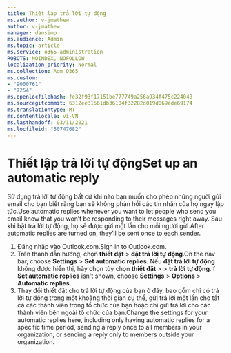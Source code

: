 ```yaml
---
title: Thiết lập trả lời tự động
ms.author: v-jmathew
author: v-jmathew
manager: dansimp
ms.audience: Admin
ms.topic: article
ms.service: o365-administration
ROBOTS: NOINDEX, NOFOLLOW
localization_priority: Normal
ms.collection: Adm_O365
ms.custom:
- "9000761"
- "7254"
ms.openlocfilehash: fe32f93f17151be777749a256a934f475c224048
ms.sourcegitcommit: 6312ee31561db36104f32282d019d069ede69174
ms.translationtype: MT
ms.contentlocale: vi-VN
ms.lasthandoff: 03/11/2021
ms.locfileid: "50747682"
---
```

# <a name="set-up-an-automatic-reply"></a><span data-ttu-id="faa45-102">Thiết lập trả lời tự động</span><span class="sxs-lookup"><span data-stu-id="faa45-102">Set up an automatic reply</span></span>

<span data-ttu-id="faa45-103">Sử dụng trả lời tự động bất cứ khi nào bạn muốn cho phép những người gửi email cho bạn biết rằng bạn sẽ không phản hồi các tin nhắn của họ ngay lập tức.</span><span class="sxs-lookup"><span data-stu-id="faa45-103">Use automatic replies whenever you want to let people who send you email know that you won’t be responding to their messages right away.</span></span> <span data-ttu-id="faa45-104">Sau khi bật trả lời tự động, họ sẽ được gửi một lần cho mỗi người gửi.</span><span class="sxs-lookup"><span data-stu-id="faa45-104">After automatic replies are turned on, they’ll be sent once to each sender.</span></span>

1. <span data-ttu-id="faa45-105">Đăng nhập vào Outlook.com.</span><span class="sxs-lookup"><span data-stu-id="faa45-105">Sign in to Outlook.com.</span></span>
2. <span data-ttu-id="faa45-106">Trên thanh dẫn hướng, chọn **thiết đặt**  >  **đặt trả lời tự động**.</span><span class="sxs-lookup"><span data-stu-id="faa45-106">On the nav bar, choose **Settings** > **Set automatic replies**.</span></span> <span data-ttu-id="faa45-107">Nếu **đặt trả lời tự động** không được hiển thị, hãy chọn tùy chọn **thiết đặt**  >    >  **trả lời tự động**.</span><span class="sxs-lookup"><span data-stu-id="faa45-107">If **Set automatic replies** isn't shown, choose **Settings** > **Options** > **Automatic replies**.</span></span>
3. <span data-ttu-id="faa45-108">Thay đổi thiết đặt cho trả lời tự động của bạn ở đây, bao gồm chỉ có trả lời tự động trong một khoảng thời gian cụ thể, gửi trả lời một lần cho tất cả các thành viên trong tổ chức của bạn hoặc chỉ gửi trả lời cho các thành viên bên ngoài tổ chức của bạn.</span><span class="sxs-lookup"><span data-stu-id="faa45-108">Change the settings for your automatic replies here, including only having automatic replies for a specific time period, sending a reply once to all members in your organization, or sending a reply only to members outside your organization.</span></span>
